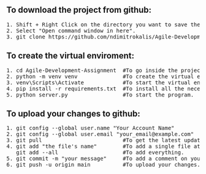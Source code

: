 ## To download the project from github:
<pre>
1. Shift + Right Click on the directory you want to save the project.
2. Select "Open command window in here".
3. git clone https://github.com/ndimitrokalis/Agile-Development-Assignment.git
</pre>
## To create the virtual enviroment:
<pre>
1. cd Agile-Development-Assignment  #To go inside the project.
2. python -m venv venv              #To create the virtual enviroment.
3. venv\Scripts\Activate            #To start the virtual enviroment.
4. pip install -r requirements.txt  #To install all the necessary libraries.
5. python server.py                 #To start the program.
</pre>
## To upload your changes to github:
<pre>
1. git config --global user.name "Your Account Name"
2. git config --global user.email "your_email@example.com"
3. git pull                         #To get the latest updates of the project.
4. git add "the file's name"        #To add a single file at a time.
   git add --all                    #To add everything.
5. git commit -m "your message"     #To add a comment on your update.
6. git push -u origin main          #To upload your changes.
</pre>
